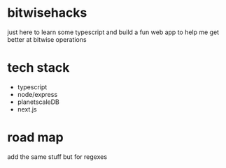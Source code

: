 # bitwisehacks

just here to learn some typescript and build a fun web app to help me get better at bitwise operations 


# tech stack 
* typescript 
* node/express
* planetscaleDB
* next.js 

# road map 
add the same stuff but for regexes 
